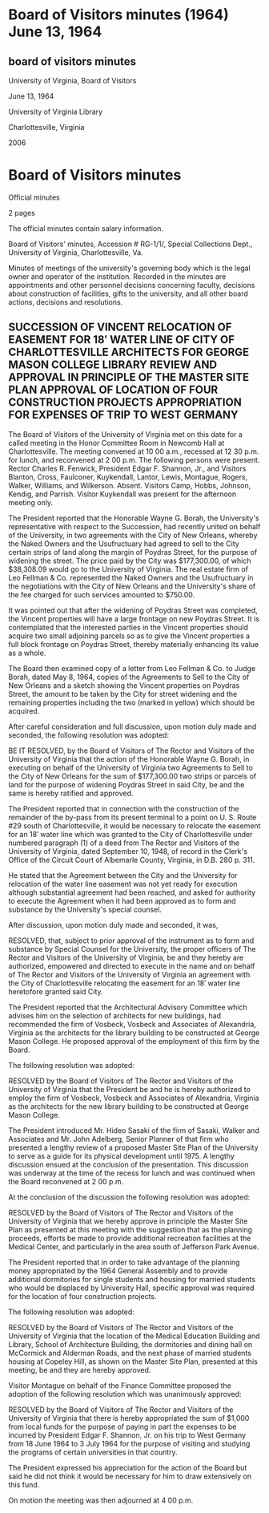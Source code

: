 Board of Visitors minutes (1964) June 13, 1964
==============================================

board of visitors minutes
-------------------------

University of Virginia, Board of Visitors

June 13, 1964

University of Virginia Library

Charlottesville, Virginia

2006

Board of Visitors minutes
=========================

Official minutes

2 pages

The official minutes contain salary information.

Board of Visitors' minutes, Accession # RG-1/1/, Special Collections Dept., University of Virginia, Charlottesville, Va.

Minutes of meetings of the university's governing body which is the legal owner and operator of the institution. Recorded in the minutes are appointments and other personnel decisions concerning faculty, decisions about construction of facilities, gifts to the university, and all other board actions, decisions and resolutions.

SUCCESSION OF VINCENT RELOCATION OF EASEMENT FOR 18′ WATER LINE OF CITY OF CHARLOTTESVILLE ARCHITECTS FOR GEORGE MASON COLLEGE LIBRARY REVIEW AND APPROVAL IN PRINCIPLE OF THE MASTER SITE PLAN APPROVAL OF LOCATION OF FOUR CONSTRUCTION PROJECTS APPROPRIATION FOR EXPENSES OF TRIP TO WEST GERMANY
-----------------------------------------------------------------------------------------------------------------------------------------------------------------------------------------------------------------------------------------------------------------------------------------------------

The Board of Visitors of the University of Virginia met on this date for a called meeting in the Honor Committee Room in Newcomb Hall at Charlottesville. The meeting convened at 10 00 a.m., recessed at 12 30 p.m. for lunch, and reconvened at 2 00 p.m. The following persons were present. Rector Charles R. Fenwick, President Edgar F. Shannon, Jr., and Visitors Blanton, Cross, Faulconer, Kuykendall, Lantor, Lewis, Montague, Rogers, Walker, Williams, and Wilkerson. Absent. Visitors Camp, Hobbs, Johnson, Kendig, and Parrish. Visitor Kuykendall was present for the afternoon meeting only.

The President reported that the Honorable Wayne G. Borah, the University's representative with respect to the Succession, had recently united on behalf of the University, in two agreements with the City of New Orleans, whereby the Naked Owners and the Usufructuary had agreed to sell to the City certain strips of land along the margin of Poydras Street, for the purpose of widening the street. The price paid by the City was $177,300.00, of which $38,308.09 would go to the University of Virginia. The real estate firm of Leo Fellman & Co. represented the Naked Owners and the Usufructuary in the negotiations with the City of New Orleans and the University's share of the fee charged for such services amounted to $750.00.

It was pointed out that after the widening of Poydras Street was completed, the Vincent properties will have a large frontage on new Poydras Street. It is contemplated that the interested parties in the Vincent properties should acquire two small adjoining parcels so as to give the Vincent properties a full block frontage on Poydras Street, thereby materially enhancing its value as a whole.

The Board then examined copy of a letter from Leo Fellman & Co. to Judge Borah, dated May 8, 1964, copies of the Agreements to Sell to the City of New Orleans and a sketch showing the Vincent properties on Poydras Street, the amount to be taken by the City for street widening and the remaining properties including the two (marked in yellow) which should be acquired.

After careful consideration and full discussion, upon motion duly made and seconded, the following resolution was adopted:

BE IT RESOLVED, by the Board of Visitors of The Rector and Visitors of the University of Virginia that the action of the Honorable Wayne G. Borah, in executing on behalf of the University of Virginia two Agreements to Sell to the City of New Orleans for the sum of $177,300.00 two strips or parcels of land for the purpose of widening Poydras Street in said City, be and the same is hereby ratified and approved.

The President reported that in connection with the construction of the remainder of the by-pass from its present terminal to a point on U. S. Route #29 south of Charlottesville, it would be necessary to relocate the easement for an 18′ water line which was granted to the City of Charlottesville under numbered paragraph (1) of a deed from The Rector and Visitors of the University of Virginia, dated September 10, 1948, of record in the Clerk's Office of the Circuit Court of Albemarle County, Virginia, in D.B. 280 p. 311.

He stated that the Agreement between the City and the University for relocation of the water line easement was not yet ready for execution although substantial agreement had been reached, and asked for authority to execute the Agreement when it had been approved as to form and substance by the University's special counsel.

After discussion, upon motion duly made and seconded, it was,

RESOLVED, that, subject to prior approval of the instrument as to form and substance by Special Counsel for the University, the proper officers of The Rector and Visitors of the University of Virginia, be and they hereby are authorized, empowered and directed to execute in the name and on behalf of The Rector and Visitors of the University of Virginia an agreement with the City of Charlottesville relocating the easement for an 18′ water line heretofore granted said City.

The President reported that the Architectural Advisory Committee which advises him on the selection of architects for new buildings, had recommended the firm of Vosbeck, Vosbeck and Associates of Alexandria, Virginia as the architects for the library building to be constructed at George Mason College. He proposed approval of the employment of this firm by the Board.

The following resolution was adopted:

RESOLVED by the Board of Visitors of The Rector and Visitors of the University of Virginia that the President be and he is hereby authorized to employ the firm of Vosbeck, Vosbeck and Associates of Alexandria, Virginia as the architects for the new library building to be constructed at George Mason College.

The President introduced Mr. Hideo Sasaki of the firm of Sasaki, Walker and Associates and Mr. John Adelberg, Senior Planner of that firm who presented a lengthy review of a proposed Master Site Plan of the University to serve as a guide for its physical development until 1975. A lengthy discussion ensued at the conclusion of the presentation. This discussion was underway at the time of the recess for lunch and was continued when the Board reconvened at 2 00 p.m.

At the conclusion of the discussion the following resolution was adopted:

RESOLVED by the Board of Visitors of The Rector and Visitors of the University of Virginia that we hereby approve in principle the Master Site Plan as presented at this meeting with the suggestion that as the planning proceeds, efforts be made to provide additional recreation facilities at the Medical Center, and particularly in the area south of Jefferson Park Avenue.

The President reported that in order to take advantage of the planning money appropriated by the 1964 General Assembly and to provide additional dormitories for single students and housing for married students who would be displaced by University Hall, specific approval was required for the location of four construction projects.

The following resolution was adopted:

RESOLVED by the Board of Visitors of The Rector and Visitors of the University of Virginia that the location of the Medical Education Building and Library, School of Architecture Building, the dormitories and dining hall on McCormick and Alderman Roads, and the next phase of married students housing at Copeley Hill, as shown on the Master Site Plan, presented at this meeting, be and they are hereby approved.

Visitor Montague on behalf of the Finance Committee proposed the adoption of the following resolution which was unanimously approved:

RESOLVED by the Board of Visitors of The Rector and Visitors of the University of Virginia that there is hereby appropriated the sum of $1,000 from local funds for the purpose of paying in part the expenses to be incurred by President Edgar F. Shannon, Jr. on his trip to West Germany from 18 June 1964 to 3 July 1964 for the purpose of visiting and studying the programs of certain universities in that country.

The President expressed his appreciation for the action of the Board but said he did not think it would be necessary for him to draw extensively on this fund.

On motion the meeting was then adjourned at 4 00 p.m.